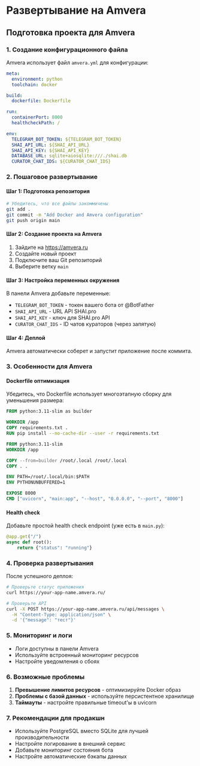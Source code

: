 # Развертывание на Amvera

## Подготовка проекта для Amvera

### 1. Создание конфигурационного файла

Amvera использует файл `amvera.yml` для конфигурации:

```yaml
meta:
  environment: python
  toolchain: docker

build:
  dockerfile: Dockerfile

run:
  containerPort: 8000
  healthcheckPath: /

env:
  TELEGRAM_BOT_TOKEN: ${TELEGRAM_BOT_TOKEN}
  SHAI_API_URL: ${SHAI_API_URL}
  SHAI_API_KEY: ${SHAI_API_KEY}
  DATABASE_URL: sqlite+aiosqlite:///./shai.db
  CURATOR_CHAT_IDS: ${CURATOR_CHAT_IDS}
```

### 2. Пошаговое развертывание

#### Шаг 1: Подготовка репозитория
```bash
# Убедитесь, что все файлы закоммичены
git add .
git commit -m "Add Docker and Amvera configuration"
git push origin main
```

#### Шаг 2: Создание проекта на Amvera
1. Зайдите на https://amvera.ru
2. Создайте новый проект
3. Подключите ваш Git репозиторий
4. Выберите ветку `main`

#### Шаг 3: Настройка переменных окружения
В панели Amvera добавьте переменные:
- `TELEGRAM_BOT_TOKEN` - токен вашего бота от @BotFather
- `SHAI_API_URL` - URL API SHAI.pro
- `SHAI_API_KEY` - ключ для SHAI.pro API
- `CURATOR_CHAT_IDS` - ID чатов кураторов (через запятую)

#### Шаг 4: Деплой
Amvera автоматически соберет и запустит приложение после коммита.

### 3. Особенности для Amvera

#### Dockerfile оптимизация
Убедитесь, что Dockerfile использует многоэтапную сборку для уменьшения размера:

```dockerfile
FROM python:3.11-slim as builder

WORKDIR /app
COPY requirements.txt .
RUN pip install --no-cache-dir --user -r requirements.txt

FROM python:3.11-slim
WORKDIR /app

COPY --from=builder /root/.local /root/.local
COPY . .

ENV PATH=/root/.local/bin:$PATH
ENV PYTHONUNBUFFERED=1

EXPOSE 8000
CMD ["uvicorn", "main:app", "--host", "0.0.0.0", "--port", "8000"]
```

#### Health check
Добавьте простой health check endpoint (уже есть в `main.py`):
```python
@app.get("/")
async def root():
    return {"status": "running"}
```

### 4. Проверка развертывания

После успешного деплоя:
```bash
# Проверьте статус приложения
curl https://your-app-name.amvera.ru/

# Проверьте API
curl -X POST https://your-app-name.amvera.ru/api/messages \
  -H "Content-Type: application/json" \
  -d '{"message": "тест"}'
```

### 5. Мониторинг и логи

- Логи доступны в панели Amvera
- Используйте встроенный мониторинг ресурсов
- Настройте уведомления о сбоях

### 6. Возможные проблемы

1. **Превышение лимитов ресурсов** - оптимизируйте Docker образ
2. **Проблемы с базой данных** - используйте персистентное хранилище
3. **Таймауты** - настройте правильные timeout'ы в uvicorn

### 7. Рекомендации для продакшн

- Используйте PostgreSQL вместо SQLite для лучшей производительности
- Настройте логирование в внешний сервис
- Добавьте мониторинг состояния бота
- Настройте автоматические бэкапы данных